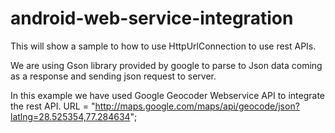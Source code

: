 # android-web-service-integration
This will show a sample to how to use HttpUrlConnection to use rest APIs.

We are using Gson library provided by google to parse to Json data coming as a response and sending json request to server.

In this example we have used Google Geocoder Webservice API to integrate the rest API.
URL = "http://maps.google.com/maps/api/geocode/json?latlng=28.525354,77.284634";
